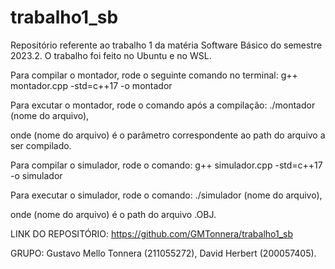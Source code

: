 # trabalho1_sb

Repositório referente ao trabalho 1 da matéria Software Básico do semestre 2023.2.
O trabalho foi feito no Ubuntu e no WSL.

Para compilar o montador, rode o seguinte comando no terminal:
g++ montador.cpp -std=c++17 -o montador

Para excutar o montador, rode o comando após a compilação:
./montador (nome do arquivo),

onde (nome do arquivo) é o parâmetro correspondente ao path do arquivo
a ser compilado.

Para compilar o simulador, rode o comando:
g++ simulador.cpp -std=c++17 -o simulador

Para executar o simulador, rode o comando:
./simulador (nome do arquivo),

onde (nome do arquivo) é o path do arquivo .OBJ.

LINK DO REPOSITÓRIO: https://github.com/GMTonnera/trabalho1_sb

GRUPO: Gustavo Mello Tonnera (211055272), David Herbert (200057405).

